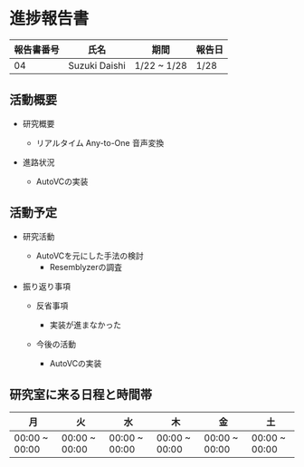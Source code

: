 
# 進捗報告書

報告書番号 | 氏名   | 期間         | 報告日
----- | ---- | ---------- | ---
04    | Suzuki Daishi | 1/22 ~ 1/28 | 1/28

## 活動概要

- 研究概要
  - リアルタイム Any-to-One 音声変換

- 進路状況
  - AutoVCの実装

## 活動予定

- 研究活動
  - AutoVCを元にした手法の検討
    - Resemblyzerの調査

- 振り返り事項
  - 反省事項
    - 実装が進まなかった

  - 今後の活動
    - AutoVCの実装

## 研究室に来る日程と時間帯

月             | 火             | 水             | 木             | 金             | 土
------------- | ------------- | ------------- | ------------- | ------------- | -------------
00:00 ~ 00:00 | 00:00 ~ 00:00 | 00:00 ~ 00:00 | 00:00 ~ 00:00 | 00:00 ~ 00:00 | 00:00 ~ 00:00
